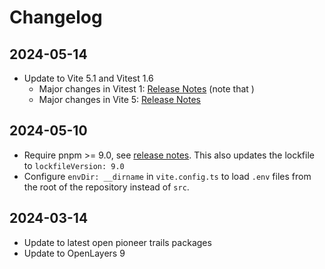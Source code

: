 # Changelog

## 2024-05-14

-   Update to Vite 5.1 and Vitest 1.6
    - Major changes in Vitest 1: [Release Notes](https://github.com/vitest-dev/vitest/releases/tag/v1.0.0) (note that )
    - Major changes in Vite 5: [Release Notes](https://vitejs.dev/blog/announcing-vite5)

## 2024-05-10

-   Require pnpm >= 9.0, see [release notes](https://github.com/pnpm/pnpm/releases/tag/v9.0.0).
    This also updates the lockfile to `lockfileVersion: 9.0`
-   Configure `envDir: __dirname` in `vite.config.ts` to load `.env` files from the root of the repository instead of `src`.

## 2024-03-14

-   Update to latest open pioneer trails packages
-   Update to OpenLayers 9

